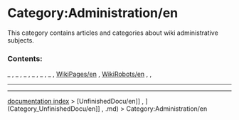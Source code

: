 # Category:Administration/en
This category contains articles and categories about wiki administrative subjects.

### Contents:

_ , _ , _ , _ , _ , _ , [WikiPages/en](WikiPages/en.md) , [WikiRobots/en](WikiRobots/en.md) , ,

_ _ _

---
[documentation index](../README.md) > [UnfinishedDocu/en]] , ](Category_UnfinishedDocu/en]] , .md) > Category:Administration/en
